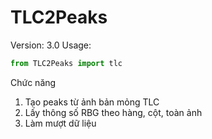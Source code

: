 # TLC2Peaks

Version: 3.0
Usage: 

```python
from TLC2Peaks import tlc
```
Chức năng
1. Tạo peaks từ ảnh bản mỏng TLC
2. Lấy thông số RBG theo hàng, cột, toàn ảnh
3. Làm mượt dữ liệu
